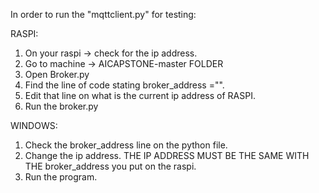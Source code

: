 In order to run the "mqttclient.py" for testing:

RASPI:

1. On your raspi -> check for the ip address.
2. Go to machine -> AICAPSTONE-master FOLDER
3. Open Broker.py
4. Find the line of code stating broker_address ="".
5. Edit that line on what is the current ip address of RASPI.
6. Run the broker.py

WINDOWS:

1. Check the broker_address line on the python file.
2. Change the ip address. THE IP ADDRESS MUST BE THE SAME WITH THE broker_address you put on the raspi.
3. Run the program.

